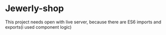 # Jewerly-shop

This project needs open with live server, because there are ES6 imports and exports(i used component logic)
